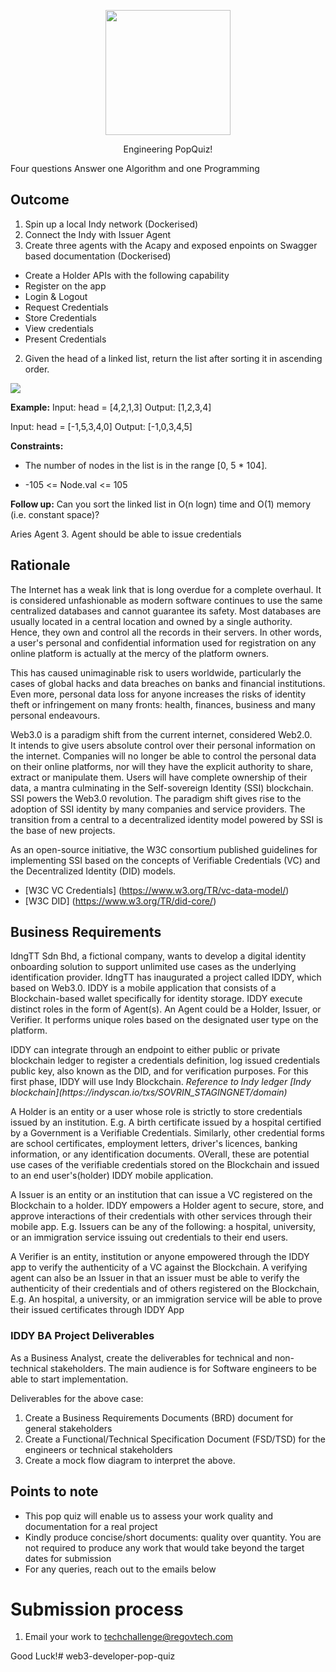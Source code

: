 <p align="center"> 
    <img src="https://regov-store.s3.ap-southeast-1.amazonaws.com/REGOV+Logo_CMYK.png" width="200" >
</p>

<p style="text-align: center;"> Engineering PopQuiz! </p>

Four questions Answer one Algorithm and one Programming

## Outcome
1. Spin up a local Indy network (Dockerised)
2. Connect the Indy with Issuer Agent
3. Create three agents with the Acapy and exposed enpoints on Swagger based documentation (Dockerised)
- Create a Holder APIs with the following capability
- Register on the app
- Login & Logout
- Request Credentials
- Store Credentials
- View credentials
- Present Credentials



2. Given the head of a linked list, return the list after sorting it in ascending order.

<p align="Left"> 
    <img src="https://regov-store.s3.ap-southeast-1.amazonaws.com/link-list.png" >
</p>

**Example:**
Input: head = [4,2,1,3]
Output: [1,2,3,4]

Input: head = [-1,5,3,4,0]
Output: [-1,0,3,4,5]

**Constraints:**

- The number of nodes in the list is in the range [0, 5 * 104].

- -105 <= Node.val <= 105

**Follow up:** Can you sort the linked list in O(n logn) time and O(1) memory (i.e. constant space)?

Aries Agent
3. Agent should be able to issue credentials
## Rationale

<p> The Internet has a weak link that is long overdue for a complete overhaul. It is considered unfashionable as modern software continues to use the same centralized databases and cannot guarantee its safety. Most databases are usually located in a central location and owned by a single authority. </br> Hence, they own and control all the records in their servers. In other words, a user's personal and confidential information used for registration on any online platform is actually at the mercy of the platform owners. <p/>

<p> This has caused unimaginable risk to users worldwide, particularly the cases of global hacks and data breaches on banks and financial institutions. </br> Even more, personal data loss for anyone increases the risks of identity theft or infringement on many fronts: health, finances, business and many personal endeavours. <p/>

<p> Web3.0 is a paradigm shift from the current internet, considered Web2.0. </br> It intends to give users absolute control over their personal information on the internet. Companies will no longer be able to control the personal data on their online platforms, nor will they have the explicit authority to share, extract or manipulate them. Users will have complete ownership of their data, a mantra culminating in the Self-sovereign Identity (SSI) blockchain. SSI powers the Web3.0 revolution. The paradigm shift gives rise to the adoption of SSI identity by many companies and service providers. The transition from a central to a decentralized identity model powered by SSI is the base of new projects. <p/>

<p> As an open-source initiative, the W3C consortium published guidelines for implementing SSI based on the concepts of Verifiable Credentials (VC) and the Decentralized Identity (DID) models.  </p>

 - [W3C VC Credentials] (https://www.w3.org/TR/vc-data-model/)
 - [W3C DID] (https://www.w3.org/TR/did-core/)

## Business Requirements

<p> IdngTT Sdn Bhd, a fictional company, wants to develop a digital identity onboarding solution to support unlimited use cases as the underlying identification provider. IdngTT has inaugurated a project called IDDY, which based on Web3.0. IDDY is a mobile application that consists of a Blockchain-based wallet specifically for identity storage. IDDY execute distinct roles in the form of Agent(s). An Agent could be a Holder, Issuer, or Verifier. It performs unique roles based on the designated user type on the platform. </p>

<p> IDDY can integrate through an endpoint to either public or private blockchain ledger to register a credentials definition, log issued credentials public key, also known as the DID, and for verification purposes. For this first phase, IDDY will use Indy Blockchain. <em> Reference to Indy ledger [Indy blockchain](https://indyscan.io/txs/SOVRIN_STAGINGNET/domain) </em> </p> 

<p> A Holder is an entity or a user whose role is strictly to store credentials issued by an institution. E.g. A birth certificate issued by a hospital certified by a Government is a Verifiable Credentials. Similarly, other credential forms are school certificates, employment letters, driver's licences, banking information, or any identification documents. OVerall, these are potential use cases of the verifiable credentials stored on the Blockchain and issued to an end user's(holder) IDDY mobile application. </p>

<p> A Issuer is an entity or an institution that can issue a VC registered on the Blockchain to a holder. IDDY empowers a Holder agent to secure, store, and approve interactions of their credentials with other services through their mobile app. E.g. Issuers can be any of the following: a hospital, university, or an immigration service issuing out credentials to their end users.</p>

<p> A Verifier is an entity, institution or anyone empowered through the IDDY app to verify the authenticity of a VC against the Blockchain. A verifying agent can also be an Issuer in that an issuer must be able to verify the authenticity of their credentials and of others registered on the Blockchain, E.g. An hospital, a university, or an immigration service will be able to prove their issued certificates through IDDY App</p>

### IDDY BA Project Deliverables
<p> As a Business Analyst, create the deliverables for technical and non-technical stakeholders. The main audience is for Software engineers to be able to start implementation. </p>
<p> 
Deliverables for the above case:
</p>

1. Create a Business Requirements Documents (BRD) document for general stakeholders
2. Create a Functional/Technical Specification Document (FSD/TSD) for the engineers or technical stakeholders
3. Create a mock flow diagram to interpret the above.
 ## Points to note
  - This pop quiz will enable us to assess your work quality and documentation for a real project
  - Kindly produce concise/short documents: quality over quantity. You are not required to produce any work that would take beyond the target dates for submission
  - For any queries, reach out to the emails below

# Submission process

1. Email your work to techchallenge@regovtech.com

Good Luck!# web3-developer-pop-quiz
